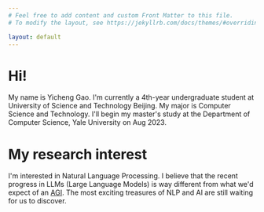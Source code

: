 ```yaml
---
# Feel free to add content and custom Front Matter to this file.
# To modify the layout, see https://jekyllrb.com/docs/themes/#overriding-theme-defaults

layout: default
---
```

# Hi!
My name is Yicheng Gao. I'm currently a 4th-year undergraduate student at University of Science and Technology Beijing. My major is Computer Science and Technology. I'll begin my master's study at the Department of Computer Science, Yale University on Aug 2023.

# My research interest
I'm interested in Natural Language Processing. I believe that the recent progress in LLMs (Large Language Models) is way different from what we'd expect of an [AGI](https://en.wikipedia.org/wiki/Artificial_general_intelligence). The most exciting treasures of NLP and AI are still waiting for us to discover.
